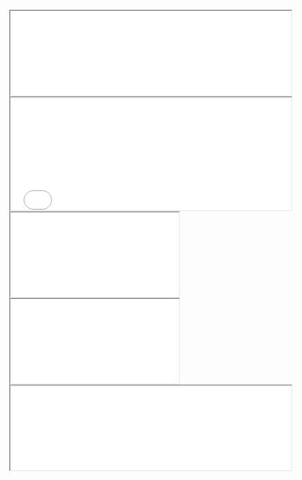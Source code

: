 <html>
<head>
<style type="text/css">
body {
    display: flex;
    flex-direction: column;
    height: 100vh;
    margin: 0;
}

.header {
    height: 10%;
    background: #ccc;
}
.menu {
    height: 5%;
    background: #ccc;
}

.main-content {
    height: 80%;
    display: flex;
}

.left {
    width: 10%;
    background: #eee;
}

.right {
    width: 90%;
    background: #fff;
}

.footer {
    height: 5%;
    background: #ddd;
}
</style>
</head>
<body>
    <iframe class="header" src="header.html"></iframe>
    <iframe class="menu" src="menu.html"></iframe>
    <div class="main-content">
		<iframe class="left" src="left.html"></iframe>
		<iframe class="right" name="main-frame" src="right.html"></iframe>
	</div>
    <iframe class="footer" src="footer.html"></iframe>
</body>
</html>

